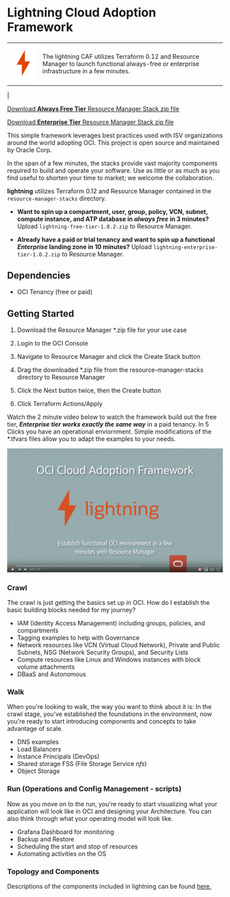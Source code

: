# Lightning Cloud Adoption Framework

|  | |
| ------------- | ------------- |
| ![Lightning Free](./solutions-library/lightning/img/lightning-logo.png) | The lightning CAF utilizes Terraform 0.12 and Resource Manager to launch functional always-free or enterprise infrastructure in a few minutes.    |
| 


[Download **Always Free Tier** Resource Manager Stack zip file](./solutions-library/lightning/resource-manager-stacks/lightning-free-tier-1.0.2.zip)

[Download **Enterprise Tier** Resource Manager Stack zip file](./solutions-library/lightning/resource-manager-stacks/lightning-enterprise-tier-1.0.2.zip)


This simple framework leverages best practices used with
ISV organizations around the world adopting OCI. This project is open source and maintained by Oracle Corp. 

In the span of a few minutes, the stacks provide vast majority components required to build and operate your software. Use as little or as much as you find useful to shorten your time to market; we welcome the collaboration.

**lightning** utilizes Terraform 0.12 and Resource Manager contained in the ```resource-manager-stacks``` directory. 

- **Want to spin up a compartment, user, group, policy, VCN, subnet, compute instance, and ATP database in *always free* in 3 minutes?** Upload ```lightning-free-tier-1.0.2.zip``` to Resource Manager.

- **Already have a paid or trial tenancy and want to spin up a functional *Enterprise* landing zone in 10 minutes?** Upload ```lightning-enterprise-tier-1.0.2.zip``` to Resource Manager.

## Dependencies

- OCI Tenancy (free or paid)

## Getting Started 

1. Download the Resource Manager *.zip file for your use case

2. Login to the OCI Console 

3. Navigate to Resource Manager and click the Create Stack button 

4. Drag the downloaded *.zip file from the resource-manager-stacks directory to Resource Manager 

5. Click the Next button twice, then the Create button

6. Click Terraform Actions/Apply

Watch the 2 minute video below to watch the framework build out the free tier, _**Enterprise tier works exactly the same way**_ in a paid tenancy. In 5 Clicks you have an operational enviornment. Simple modifications of the *.tfvars files allow you to adapt the examples to your needs.

[![Alt text](./solutions-library/lightning/img/lightning-video-thumbnail.png)](https://www.youtube.com/watch?v=T6iDGTWzEWk)


### Crawl

The crawl is just getting the basics set up in OCI. How do I establish the basic building blocks needed for my journey?

- IAM (Identity Access Management) including groups, policies, and compartments
- Tagging examples to help with Governance
- Network resources like VCN (Virtual Cloud Network), Private and Public Subnets, NSG (Network Security Groups), and Security Lists
- Compute resources like Linux and Windows instances with block volume attachments
- DBaaS and Autonomous

### Walk

When you're looking to walk, the way you want to think about it is: In the crawl stage, you've established the foundations in the environment, now you're ready to start introducing components and concepts to take advantage of scale.

- DNS examples
- Load Balancers
- Instance Principals (DevOps)
- Shared storage FSS (File Storage Service *nfs*)
- Object Storage

### Run (Operations and Config Management - scripts)

Now as you move on to the run, you're ready to start visualizing what your application will look like in OCI and designing your Architecture. You can also think through what your operating model will look like.

- Grafana Dashboard for monitoring
- Backup and Restore 
- Scheduling the start and stop of resources
- Automating activities on the OS

### Topology and Components

Descriptions of the components included in lightning can be found [here.](./solutions-library/lightning/components/README.md)
